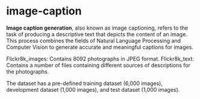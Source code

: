 # image-caption

**Image caption generation**, also known as image captioning, refers to the task of producing a descriptive text that depicts the content of an image. This process combines the fields of Natural Language Processing and Computer Vision to generate accurate and meaningful captions for images.

Flickr8k_images: Contains 8092 photographs in JPEG format.
Flickr8k_text: Contains a number of files containing different sources of descriptions for the photographs.

The dataset has a pre-defined training dataset (6,000 images), development dataset (1,000 images), and test dataset (1,000 images).

